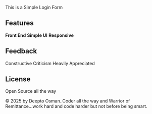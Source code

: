 This is a Simple Login Form

## Features
**Front End**
**Simple UI**
**Responsive**

## Feedback
Constructive Criticism Heavily Appreciated

## License
Open Source all the way

&copy; 2025 by Deepto Osman..Coder all the way and Warrior of Remittance...work hard and code harder but not before being smart.

